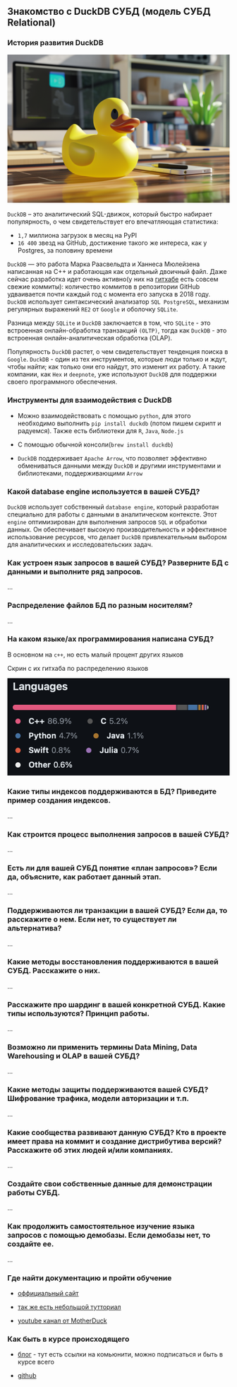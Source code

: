 ## Знакомство с DuckDB СУБД (модель СУБД Relational)

### История развития DuckDB

![уточка](image/duckdb.png)

`DuckDB` – это аналитический SQL-движок, который быстро набирает популярность, о чем свидетельствует его впечатляющая статистика:

* `1,7` миллиона загрузок в месяц на PyPI
* `16 400` звезд на GitHub, достижение такого же интереса, как у Postgres, за половину времени


`DuckDB` — это работа Марка Раасвельдта и Ханнеса Мюлейзена написанная на C++ и работающая как отдельный двоичный файл. Даже сейчас разработка идет очень активно(у них на [гитхабе](https://github.com/duckdb/duckdb) есть совсем свежие коммиты): количество коммитов в репозитории GitHub удваивается почти каждый год с момента его запуска в 2018 году. `DuckDB` использует синтаксический анализатор `SQL PostgreSQL`, механизм регулярных выражений `RE2` от `Google` и оболочку `SQLite`.

Разница между `SQLite` и `DuckDB` заключается в том, что `SQLite` - это встроенная онлайн-обработка транзакций `(OLTP)`, тогда как `DuckDB` - это встроенная онлайн-аналитическая обработка (OLAP).

Популярность `DuckDB` растет, о чем свидетельствует тенденция поиска в `Google`. `DuckDB` - один из тех инструментов, которые люди только и ждут, чтобы найти; как только они его найдут, это изменит их работу. А такие компании, как `Hex` и `deepnote`, уже используют `DuckDB` для поддержки своего программного обеспечения.

### Инструменты для взаимодействия с DuckDB

* Можно взаимодействовать с помощью `python`, для этого необходимо выполнить `pip install duckdb` (потом пишем скрипт и радуемся). Также есть библиотеки для `R`, `Java`, `Node.js` 

* C помощью обычной консоли(`brew install duckdb`)

* `DuckDB` поддерживает `Apache Arrow`, что позволяет эффективно обмениваться данными между `DuckDB` и другими инструментами и библиотеками, поддерживающими `Arrow`

### Какой database engine используется в вашей СУБД?

`DuckDB` использует собственный `database engine`, который разработан специально для работы с данными в аналитическом контексте. Этот `engine` оптимизирован для выполнения запросов `SQL` и обработки данных. Он обеспечивает высокую производительность и эффективное использование ресурсов, что делает `DuckDB` привлекательным выбором для аналитических и исследовательских задач.

### Как устроен язык запросов в вашей СУБД? Разверните БД с данными и выполните ряд запросов. 

...


### Распределение файлов БД по разным носителям?

...

### На каком языке/ах программирования написана СУБД?

В основном на `c++`, но есть малый процент других языков

Скрин с их гитхаба по распределению языков

![languages](image/language.png)

### Какие типы индексов поддерживаются в БД? Приведите пример создания индексов.


...

### Как строится процесс выполнения запросов в вашей СУБД?


...
### Есть ли для вашей СУБД понятие «план запросов»? Если да, объясните, как работает данный этап.


...
### Поддерживаются ли транзакции в вашей СУБД? Если да, то расскажите о нем. Если нет, то существует ли альтернатива?


...
### Какие методы восстановления поддерживаются в вашей СУБД. Расскажите о них.

...
### Расскажите про шардинг в вашей конкретной СУБД. Какие типы используются? Принцип работы.

...
### Возможно ли применить термины Data Mining, Data Warehousing и OLAP в вашей СУБД?


...

### Какие методы защиты поддерживаются вашей СУБД? Шифрование трафика, модели авторизации и т.п.

 
...

### Какие сообщества развивают данную СУБД? Кто в проекте имеет права на коммит и создание дистрибутива версий? Расскажите об этих людей и/или компаниях.

 
...

### Создайте свои собственные данные для демонстрации работы СУБД. 

 
...

### Как продолжить самостоятельное изучение языка запросов с помощью демобазы. Если демобазы нет, то создайте ее.

 
...

### Где найти документацию и пройти обучение

* [оффициальный сайт](https://duckdb.org)

* [так же есть небольшой тутториал](https://robust-dinosaur-2ef.notion.site/DuckDB-Tutorial-Getting-started-for-beginners-b80bf0de8d6142d6979e78e59ffbbefe)

* [youtube канал от MotherDuck](https://www.youtube.com/@motherduckdb/playlists)

### Как быть в курсе происходящего

* [блог](https://motherduck.com/blog/) - тут есть ссылки на комьюнити, можно подписаться и быть в курсе всего

* [github](https://github.com/duckdb/duckdb)